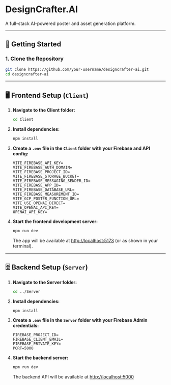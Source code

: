 # DesignCrafter.AI

A full-stack AI-powered poster and asset generation platform.

---

## 🚀 Getting Started

### 1. **Clone the Repository**

```bash
git clone https://github.com/your-username/designcrafter-ai.git
cd designcrafter-ai
```

---

## 🖥️ Frontend Setup (`Client`)

1. **Navigate to the Client folder:**
    ```bash
    cd Client
    ```

2. **Install dependencies:**
    ```bash
    npm install
    ```

3. **Create a `.env` file in the `Client` folder with your Firebase and API config:**
    ```
    VITE_FIREBASE_API_KEY=
    VITE_FIREBASE_AUTH_DOMAIN=
    VITE_FIREBASE_PROJECT_ID=
    VITE_FIREBASE_STORAGE_BUCKET=
    VITE_FIREBASE_MESSAGING_SENDER_ID=
    VITE_FIREBASE_APP_ID=
    VITE_FIREBASE_DATABASE_URL=
    VITE_FIREBASE_MEASUREMENT_ID=
    VITE_GCP_POSTER_FUNCTION_URL=
    VITE_USE_OPENAI_DIRECT=
    VITE_OPENAI_API_KEY=
    OPENAI_API_KEY=
    ```

4. **Start the frontend development server:**
    ```bash
    npm run dev
    ```
    The app will be available at [http://localhost:5173](http://localhost:5173) (or as shown in your terminal).

---

## 🗄️ Backend Setup (`Server`)

1. **Navigate to the Server folder:**
    ```bash
    cd ../Server
    ```

2. **Install dependencies:**
    ```bash
    npm install
    ```

3. **Create a `.env` file in the `Server` folder with your Firebase Admin credentials:**
    ```
    FIREBASE_PROJECT_ID=
    FIREBASE_CLIENT_EMAIL=
    FIREBASE_PRIVATE_KEY=
    PORT=5000
    ```

4. **Start the backend server:**
    ```bash
    npm run dev
    ```
    The backend API will be available at [http://localhost:5000](http://localhost:5000)